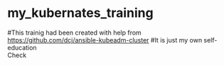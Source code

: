 # my_kubernates_training
#This trainig had been created with help from https://github.com/dcj/ansible-kubeadm-cluster
#It is just my own self-education  
Check
